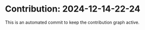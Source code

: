 # Contribution: 2024-12-14-22-24
This is an automated commit to keep the contribution graph active.
